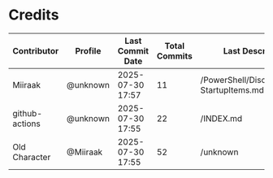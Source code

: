 # Credits

| Contributor | Profile | Last Commit Date | Total Commits | Last Description/Path |
|-------------|---------|------------------|----------------|-------------------------|
| Miiraak | @unknown | 2025-07-30 17:57 | 11 | /PowerShell/Discovery/Local/Get-StartupItems.md |
| github-actions | @unknown | 2025-07-30 17:55 | 22 | /INDEX.md |
| Old Character | @Miiraak | 2025-07-30 17:55 | 52 | /unknown |

<!-- This file is automatically updated by workflow. Additions will appear below. -->
